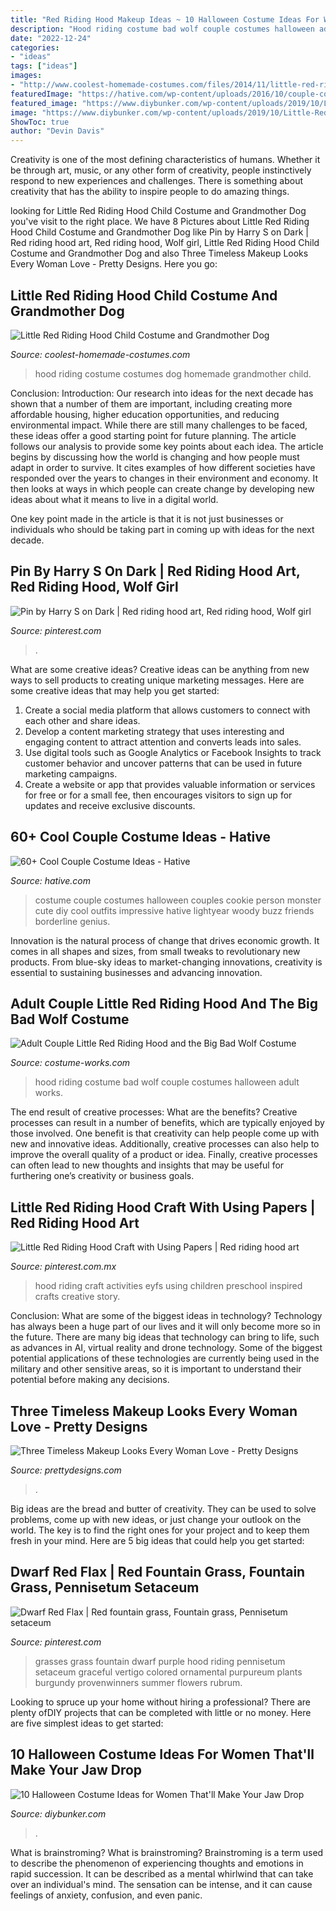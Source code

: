 ```yaml
---
title: "Red Riding Hood Makeup Ideas ~ 10 Halloween Costume Ideas For Women That&#039;ll Make Your Jaw Drop"
description: "Hood riding costume bad wolf couple costumes halloween adult works"
date: "2022-12-24"
categories:
- "ideas"
tags: ["ideas"]
images:
- "http://www.coolest-homemade-costumes.com/files/2014/11/little-red-riding-hood-and-grandmother-129989-e1416048545707.jpg"
featuredImage: "https://hative.com/wp-content/uploads/2016/10/couple-costumes/64-couple-costume-ideas-1.jpg"
featured_image: "https://www.diybunker.com/wp-content/uploads/2019/10/Little-Red-Riding-Hood-Halloween-Costume-for-Women-678x1024.jpg"
image: "https://www.diybunker.com/wp-content/uploads/2019/10/Little-Red-Riding-Hood-Halloween-Costume-for-Women-678x1024.jpg"
ShowToc: true
author: "Devin Davis"
---
```



Creativity is one of the most defining characteristics of humans. Whether it be through art, music, or any other form of creativity, people instinctively respond to new experiences and challenges. There is something about creativity that has the ability to inspire people to do amazing things.

	

		
looking for Little Red Riding Hood Child Costume and Grandmother Dog you've visit to the right place. We have 8 Pictures about Little Red Riding Hood Child Costume and Grandmother Dog like Pin by Harry S on Dark | Red riding hood art, Red riding hood, Wolf girl, Little Red Riding Hood Child Costume and Grandmother Dog and also Three Timeless Makeup Looks Every Woman Love - Pretty Designs. Here you go:
		
    
## Little Red Riding Hood Child Costume And Grandmother Dog

<img loading=lazy src="http://www.coolest-homemade-costumes.com/files/2014/11/little-red-riding-hood-and-grandmother-129989-e1416048545707.jpg" onerror="this.onerror=null;this.src='https://tse4.mm.bing.net/th?id=OIP.0q1fvU6tnehqnsgP0AUs3gHaLH&amp;pid=15.1';" alt="Little Red Riding Hood Child Costume and Grandmother Dog">

_Source: coolest-homemade-costumes.com_

>hood riding costume costumes dog homemade grandmother child. 

	

Conclusion:
Introduction: Our research into ideas for the next decade has shown that a number of them are important, including creating more affordable housing, higher education opportunities, and reducing environmental impact. While there are still many challenges to be faced, these ideas offer a good starting point for future planning. The article follows our analysis to provide some key points about each idea.
The article begins by discussing how the world is changing and how people must adapt in order to survive. It cites examples of how different societies have responded over the years to changes in their environment and economy. It then looks at ways in which people can create change by developing new ideas about what it means to live in a digital world.

One key point made in the article is that it is not just businesses or individuals who should be taking part in coming up with ideas for the next decade.

    
## Pin By Harry S On Dark | Red Riding Hood Art, Red Riding Hood, Wolf Girl

<img loading=lazy src="https://i.pinimg.com/736x/d2/74/5b/d2745b0053e3cd154e6ab16de24664f0.jpg" onerror="this.onerror=null;this.src='https://tse4.mm.bing.net/th?id=OIP.f7lZD5FQQQXv1z0f5NmwcQHaKq&amp;pid=15.1';" alt="Pin by Harry S on Dark | Red riding hood art, Red riding hood, Wolf girl">

_Source: pinterest.com_

>. 

	

What are some creative ideas?
Creative ideas can be anything from new ways to sell products to creating unique marketing messages. Here are some creative ideas that may help you get started: 
1. Create a social media platform that allows customers to connect with each other and share ideas. 
2. Develop a content marketing strategy that uses interesting and engaging content to attract attention and converts leads into sales. 
3. Use digital tools such as Google Analytics or Facebook Insights to track customer behavior and uncover patterns that can be used in future marketing campaigns. 
4. Create a website or app that provides valuable information or services for free or for a small fee, then encourages visitors to sign up for updates and receive exclusive discounts.

    
## 60+ Cool Couple Costume Ideas - Hative

<img loading=lazy src="https://hative.com/wp-content/uploads/2016/10/couple-costumes/64-couple-costume-ideas-1.jpg" onerror="this.onerror=null;this.src='https://tse3.mm.bing.net/th?id=OIP.vtixsl2bt1UYp9WLGFDlVQHaJ3&amp;pid=15.1';" alt="60+ Cool Couple Costume Ideas - Hative">

_Source: hative.com_

>costume couple costumes halloween couples cookie person monster cute diy cool outfits impressive hative lightyear woody buzz friends borderline genius. 

	

Innovation is the natural process of change that drives economic growth. It comes in all shapes and sizes, from small tweaks to revolutionary new products. From blue-sky ideas to market-changing innovations, creativity is essential to sustaining businesses and advancing innovation.

    
## Adult Couple Little Red Riding Hood And The Big Bad Wolf Costume

<img loading=lazy src="https://photos.costume-works.com/full/little_red_riding_hood_and_the_big_bad_wolf36.jpg" onerror="this.onerror=null;this.src='https://tse4.mm.bing.net/th?id=OIP.cqF9_Xc7JIGEcSVZw2o1AQHaMF&amp;pid=15.1';" alt="Adult Couple Little Red Riding Hood and the Big Bad Wolf Costume">

_Source: costume-works.com_

>hood riding costume bad wolf couple costumes halloween adult works. 

	

The end result of creative processes: What are the benefits?
Creative processes can result in a number of benefits, which are typically enjoyed by those involved. One benefit is that creativity can help people come up with new and innovative ideas. Additionally, creative processes can also help to improve the overall quality of a product or idea. Finally, creative processes can often lead to new thoughts and insights that may be useful for furthering one’s creativity or business goals.

    
## Little Red Riding Hood Craft With Using Papers | Red Riding Hood Art

<img loading=lazy src="https://i.pinimg.com/736x/84/e0/e1/84e0e104d8714e83aa7291cd6fc55c56.jpg" onerror="this.onerror=null;this.src='https://tse4.mm.bing.net/th?id=OIP.gKsUtsp8W2ki29QFk724RQHaPs&amp;pid=15.1';" alt="Little Red Riding Hood Craft with Using Papers | Red riding hood art">

_Source: pinterest.com.mx_

>hood riding craft activities eyfs using children preschool inspired crafts creative story. 

	

Conclusion: What are some of the biggest ideas in technology?
Technology has always been a huge part of our lives and it will only become more so in the future. There are many big ideas that technology can bring to life, such as advances in AI, virtual reality and drone technology. Some of the biggest potential applications of these technologies are currently being used in the military and other sensitive areas, so it is important to understand their potential before making any decisions.

    
## Three Timeless Makeup Looks Every Woman Love - Pretty Designs

<img loading=lazy src="http://www.prettydesigns.com/wp-content/uploads/2014/10/Pretty-Red-Lipstick-and-Cat-Eye-Makeup.jpg" onerror="this.onerror=null;this.src='https://tse3.mm.bing.net/th?id=OIP.IZV24hG2Dm8kX4rUJ8tz-AHaLG&amp;pid=15.1';" alt="Three Timeless Makeup Looks Every Woman Love - Pretty Designs">

_Source: prettydesigns.com_

>. 

	

Big ideas are the bread and butter of creativity. They can be used to solve problems, come up with new ideas, or just change your outlook on the world. The key is to find the right ones for your project and to keep them fresh in your mind. Here are 5 big ideas that could help you get started: 

    
## Dwarf Red Flax | Red Fountain Grass, Fountain Grass, Pennisetum Setaceum

<img loading=lazy src="https://i.pinimg.com/736x/bd/93/98/bd939816c3f4302fdddcac14d6fba1fb--ornamental-grasses-red-riding-hood.jpg" onerror="this.onerror=null;this.src='https://tse4.mm.bing.net/th?id=OIP.jQ1JQQ95XlsPLV6lXcdw7QDpEL&amp;pid=15.1';" alt="Dwarf Red Flax | Red fountain grass, Fountain grass, Pennisetum setaceum">

_Source: pinterest.com_

>grasses grass fountain dwarf purple hood riding pennisetum setaceum graceful vertigo colored ornamental purpureum plants burgundy provenwinners summer flowers rubrum. 

	

Looking to spruce up your home without hiring a professional? There are plenty ofDIY projects that can be completed with little or no money. Here are five simplest ideas to get started: 

    
## 10 Halloween Costume Ideas For Women That&#039;ll Make Your Jaw Drop

<img loading=lazy src="https://www.diybunker.com/wp-content/uploads/2019/10/Little-Red-Riding-Hood-Halloween-Costume-for-Women-678x1024.jpg" onerror="this.onerror=null;this.src='https://tse2.mm.bing.net/th?id=OIP.4m1BZ-fzMVMpMwHv9kiDdgHaLL&amp;pid=15.1';" alt="10 Halloween Costume Ideas for Women That&#039;ll Make Your Jaw Drop">

_Source: diybunker.com_

>. 

	

What is brainstroming?
What is brainstroming? Brainstroming is a term used to describe the phenomenon of experiencing thoughts and emotions in rapid succession. It can be described as a mental whirlwind that can take over an individual's mind. The sensation can be intense, and it can cause feelings of anxiety, confusion, and even panic.

